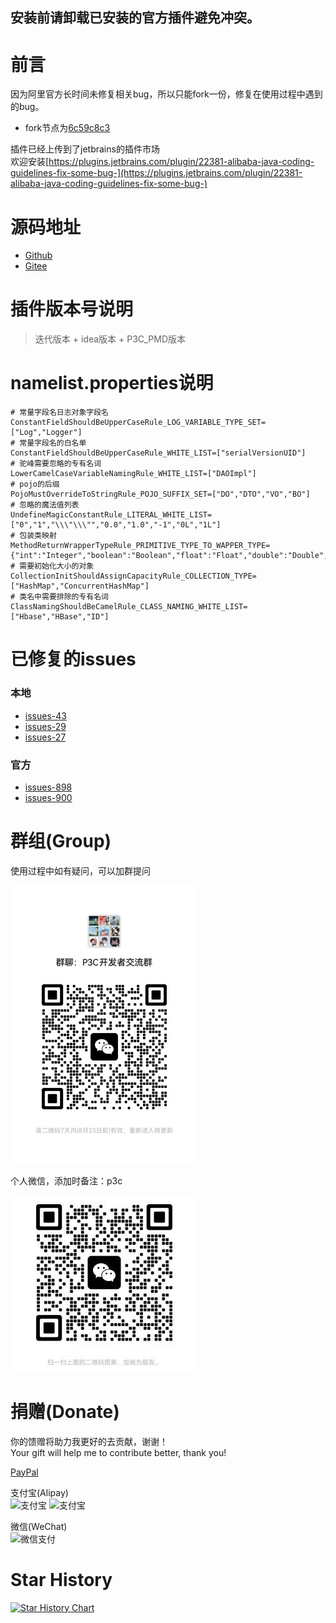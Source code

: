 ## 安装前请卸载已安装的官方插件避免冲突。

# 前言

因为阿里官方长时间未修复相关bug，所以只能fork一份，修复在使用过程中遇到的bug。

- fork节点为[6c59c8c3](https://github.com/alibaba/p3c/commit/6c59c8c36ecd8722c712d5685b8c3822c1c8b030)

插件已经上传到了jetbrains的插件市场  
欢迎安装[https://plugins.jetbrains.com/plugin/22381-alibaba-java-coding-guidelines-fix-some-bug-](https://plugins.jetbrains.com/plugin/22381-alibaba-java-coding-guidelines-fix-some-bug-)

# 源码地址

- [Github](https://github.com/godfather1103/p3c)
- [Gitee](https://gitee.com/godfather1103/p3c)

# 插件版本号说明

> 迭代版本 + idea版本 + P3C_PMD版本
 
# namelist.properties说明

```properties
# 常量字段名日志对象字段名
ConstantFieldShouldBeUpperCaseRule_LOG_VARIABLE_TYPE_SET=["Log","Logger"]
# 常量字段名的白名单
ConstantFieldShouldBeUpperCaseRule_WHITE_LIST=["serialVersionUID"]
# 驼峰需要忽略的专有名词
LowerCamelCaseVariableNamingRule_WHITE_LIST=["DAOImpl"]
# pojo的后缀
PojoMustOverrideToStringRule_POJO_SUFFIX_SET=["DO","DTO","VO","BO"]
# 忽略的魔法值列表
UndefineMagicConstantRule_LITERAL_WHITE_LIST=["0","1","\\\"\\\"","0.0","1.0","-1","0L","1L"]
# 包装类映射
MethodReturnWrapperTypeRule_PRIMITIVE_TYPE_TO_WAPPER_TYPE={"int":"Integer","boolean":"Boolean","float":"Float","double":"Double","byte":"Byte","short":"Short","long":"Long","char":"Character"}
# 需要初始化大小的对象
CollectionInitShouldAssignCapacityRule_COLLECTION_TYPE=["HashMap","ConcurrentHashMap"]
# 类名中需要排除的专有名词
ClassNamingShouldBeCamelRule_CLASS_NAMING_WHITE_LIST=["Hbase","HBase","ID"]

```

# 已修复的issues

### 本地

- [issues-43](https://github.com/godfather1103/p3c/issues/43)
- [issues-29](https://github.com/godfather1103/p3c/issues/29)
- [issues-27](https://github.com/godfather1103/p3c/issues/27)

### 官方

- [issues-898](https://github.com/alibaba/p3c/issues/898)
- [issues-900](https://github.com/alibaba/p3c/issues/900)

# 群组(Group)

使用过程中如有疑问，可以加群提问

![WXQ](pic/WXQ-300-2.jpg)

个人微信，添加时备注：p3c

![GR](pic/GR-300.jpg)


# 捐赠(Donate)

你的馈赠将助力我更好的去贡献，谢谢！  
Your gift will help me to contribute better, thank you!

[PayPal](https://paypal.me/godfather1103?locale.x=zh_XC)

支付宝(Alipay)  
![支付宝](pic/hb-300.png)
![支付宝](pic/Alipay-300.png)

微信(WeChat)  
![微信支付](pic/WeChat-300.png)

# Star History

[![Star History Chart](https://api.star-history.com/svg?repos=godfather1103/p3c&type=Date)](https://star-history.com/#godfather1103/p3c&Date)
